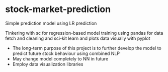 # stock-market-prediction
Simple prediction model using LR prediction

Tinkering with sc for regression-based model training using pandas for data fetch and cleaning and sci-kit learn and plots data visually with pyplot


- The long-term purpose of this project is to further develop the model to predict future stock behaviour using combined NLP
- May change model completely to NN in future
- Employ data visualization libraries


